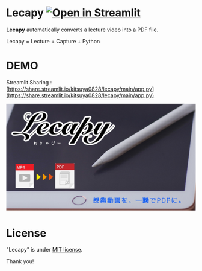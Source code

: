 # Lecapy [![Open in Streamlit](https://static.streamlit.io/badges/streamlit_badge_black_white.svg)](https://share.streamlit.io/kitsuya0828/lecapy/main/app.py)

**Lecapy** automatically converts a lecture video into a PDF file.

Lecapy = Lecture + Capture + Python


# DEMO

Streamlit Sharing : [https://share.streamlit.io/kitsuya0828/lecapy/main/app.py](https://share.streamlit.io/kitsuya0828/lecapy/main/app.py)

<img src="main.jpg">


# License

"Lecapy" is under [MIT license](https://en.wikipedia.org/wiki/MIT_License).

Thank you!
